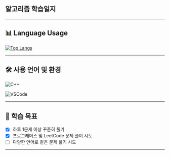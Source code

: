 
## 알고리즘 학습일지 
---

## 📊 Language Usage

[![Top Langs](https://github-readme-stats.vercel.app/api/top-langs/?username=bluerrinng&layout=compact&theme=tokyonight)](https://github.com/bluerrinng)

---

## 🛠 사용 언어 및 환경

![C++](https://img.shields.io/badge/C%2B%2B-00599C?style=flat&logo=c%2B%2B&logoColor=white)

![VSCode](https://img.shields.io/badge/Editor-VSCode-007ACC?style=flat&logo=visual-studio-code&logoColor=white)

---

## 🎯 학습 목표

- [x] 하루 1문제 이상 꾸준히 풀기
- [x] 프로그래머스 및 LeetCode 문제 풀이 시도 
- [ ] 다양한 언어로 같은 문제 풀기 시도

---
